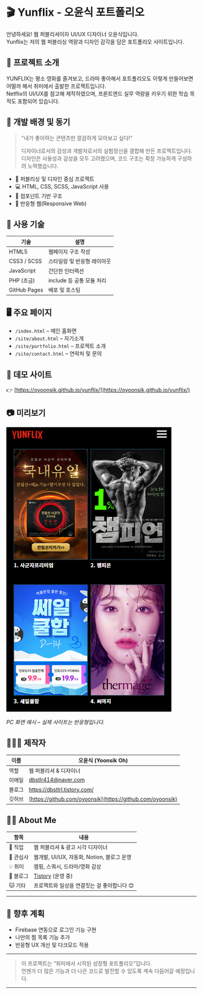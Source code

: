 # 🎬 Yunflix - 오윤식 포트폴리오

안녕하세요! 웹 퍼블리셔이자 UI/UX 디자이너 오윤식입니다.  
Yunflix는 저의 웹 퍼블리싱 역량과 디자인 감각을 담은 포트폴리오 사이트입니다.

## 📌 프로젝트 소개

YUNFLIX는 평소 영화를 즐겨보고, 드라마 좋아해서 포트폴리오도 이렇게 만들어보면 어떨까 해서 취미에서 출발한 프로젝트입니다.  
Netflix의 UI/UX를 참고해 제작하였으며, 프론트엔드 실무 역량을 키우기 위한 학습 목적도 포함되어 있습니다.

## 🎯 개발 배경 및 동기

> "내가 좋아하는 콘텐츠만 깔끔하게 모아보고 싶다!"  
>  
> 디자이너로서의 감성과 개발자로서의 실험정신을 결합해 만든 프로젝트입니다.  
> 디자인은 사용성과 감성을 모두 고려했으며, 코드 구조는 확장 가능하게 구성하려 노력했습니다.

- 🎨 퍼블리싱 및 디자인 중심 프로젝트
- 💻 HTML, CSS, SCSS, JavaScript 사용
- 🧩 컴포넌트 기반 구조
- 📱 반응형 웹(Responsive Web)

## 🔧 사용 기술

| 기술           | 설명                 |
| ------------ | ------------------ |
| HTML5        | 웹페이지 구조 작성         |
| CSS3 / SCSS  | 스타일링 및 반응형 레이아웃    |
| JavaScript   | 간단한 인터랙션           |
| PHP (조금)     | include 등 공통 모듈 처리 |
| GitHub Pages | 배포 및 호스팅           |

## 🖥️ 주요 페이지

- `/index.html` – 메인 홈화면
- `/site/about.html` – 자기소개
- `/site/portfolio.html` – 프로젝트 소개
- `/site/contact.html` – 연락처 및 문의

## 🔗 데모 사이트

👉 [https://oyoonsik.github.io/yunflix/](https://oyoonsik.github.io/yunflix/)

## 📷 미리보기

![Yunflix Screenshot](./upload/photo/preview.png)

_PC 화면 예시 – 실제 사이트는 반응형입니다._

## 🙋🏻‍♂️ 제작자

| 이름  | 오윤식 (Yoonsik Oh)                                           |
| --- | ---------------------------------------------------------- |
| 역할  | 웹 퍼블리셔 & 디자이너                                              |
| 이메일 | [dbstlr414@naver.com](mailto:dbstlr414@naver.com)         |
| 블로그 | https://dbstlrl.tistory.com/                              |
| 깃허브 | [https://github.com/oyoonsik](https://github.com/oyoonsik) |


## 🙋‍♂️ About Me

| 항목 | 내용 |
|------|------|
| 💼 직업 | 웹 퍼블리셔 & 광고 시각 디자이너 |
| 🧠 관심사 | 웹개발, UI/UX, 자동화, Notion, 블로그 운영 |
| 💡 취미 | 캠핑, 스쿼시, 드라마/영화 감상 |
| 🔗 블로그 | [Tistory](https://your-blog.tistory.com) (운영 중) |
| 🐱 기타 | 프로젝트와 일상을 연결짓는 걸 좋아합니다 😊 |

---

## 📮 향후 계획

- Firebase 연동으로 로그인 기능 구현
- 나만의 찜 목록 기능 추가
- 반응형 UX 개선 및 다크모드 적용

---

> 이 프로젝트는 “취미에서 시작된 성장형 포트폴리오”입니다.  
> 언젠가 더 많은 기능과 더 나은 코드로 발전할 수 있도록 계속 다듬어갈 예정입니다.  

---


